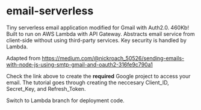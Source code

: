 # email-serverless

Tiny serverless email application modified for Gmail with Auth2.0. 460Kb! Built to run on AWS Lambda with API Gateway. Abstracts email service from client-side without using third-party services. Key security is handled by Lambda.

Adapted from https://medium.com/@nickroach_50526/sending-emails-with-node-js-using-smtp-gmail-and-oauth2-316fe9c790a1

Check the link above to create the **required** Google project to access your email. The tutorial goes through creating the neccesary Client_ID, Secret_Key, and Refresh_Token.

Switch to Lambda branch for deployment code.